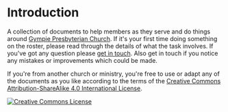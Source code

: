 # Introduction

A collection of documents to help members as they serve and do things around [Gympie Presbyterian Church](https://gympiepresbyterian.org.au). If it's your first time doing something on the roster, please read through the details of what the task involves. If you've got any question please [get in touch](https://gympiepresbyterian.org.au/home/contact/). Also get in touch if you notice any mistakes or improvements which could be made.

If you're from another church or ministry, you're free to use or adapt any of the documents as you like according to the terms of the [Creative Commons Attribution-ShareAlike 4.0 International License](http://creativecommons.org/licenses/by-sa/4.0/).

[![Creative Commons License](https://i.creativecommons.org/l/by-sa/4.0/88x31.png)](http://creativecommons.org/licenses/by-sa/4.0/)

